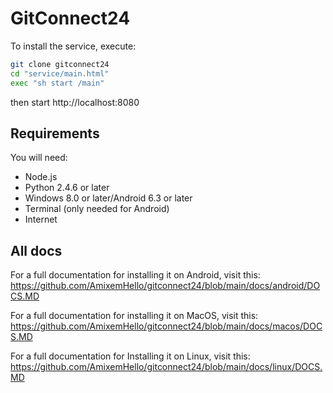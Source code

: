 # GitConnect24
To install the service, execute:
```bash
git clone gitconnect24
cd "service/main.html"
exec "sh start /main"
```
then start http://localhost:8080
## Requirements
You will need:
* Node.js
* Python 2.4.6 or later
* Windows 8.0 or later/Android 6.3 or later
* Terminal (only needed for Android)
* Internet

## All docs
For a full documentation for installing it on Android, visit this: https://github.com/AmixemHello/gitconnect24/blob/main/docs/android/DOCS.MD

For a full documentation for installing it on MacOS, visit this: https://github.com/AmixemHello/gitconnect24/blob/main/docs/macos/DOCS.MD

For a full documentation for Installing it on Linux, visit this: https://github.com/AmixemHello/gitconnect24/blob/main/docs/linux/DOCS.MD
